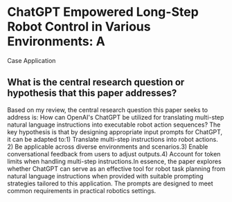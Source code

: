 # ChatGPT Empowered Long-Step Robot Control in Various Environments: A
  Case Application

## What is the central research question or hypothesis that this paper addresses?

Based on my review, the central research question this paper seeks to address is: How can OpenAI's ChatGPT be utilized for translating multi-step natural language instructions into executable robot action sequences? The key hypothesis is that by designing appropriate input prompts for ChatGPT, it can be adapted to:1) Translate multi-step instructions into robot actions. 2) Be applicable across diverse environments and scenarios.3) Enable conversational feedback from users to adjust outputs.4) Account for token limits when handling multi-step instructions.In essence, the paper explores whether ChatGPT can serve as an effective tool for robot task planning from natural language instructions when provided with suitable prompting strategies tailored to this application. The prompts are designed to meet common requirements in practical robotics settings.
